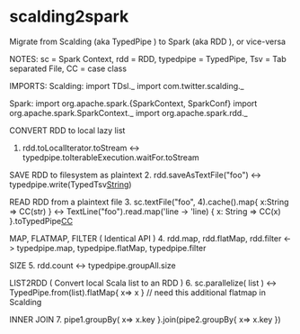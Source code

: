 # scalding2spark
Migrate from Scalding (aka TypedPipe ) to Spark (aka RDD ), or vice-versa

NOTES: sc = Spark Context, rdd = RDD, typedpipe = TypedPipe, Tsv = Tab separated File, CC = case class

IMPORTS:
Scalding:
import TDsl._
import com.twitter.scalding._

Spark:
import org.apache.spark.{SparkContext, SparkConf}
import org.apache.spark.SparkContext._
import org.apache.spark.rdd._

CONVERT RDD to local lazy list
1. rdd.toLocalIterator.toStream <-> typedpipe.toIterableExecution.waitFor.toStream

SAVE RDD to filesystem as plaintext
2. rdd.saveAsTextFile("foo") <-> typedpipe.write(TypedTsv[String]("foo"))

READ RDD from a plaintext file
3. sc.textFile("foo", 4).cache().map{ x:String => CC(str) } <-> TextLine("foo").read.map('line -> 'line) { x: String => CC(x) }.toTypedPipe[CC]('line)

MAP, FLATMAP, FILTER ( Identical API )
4.  rdd.map, rdd.flatMap, rdd.filter <-> typedpipe.map, typedpipe.flatMap, typedpipe.filter

SIZE
5. rdd.count <-> typedpipe.groupAll.size

LIST2RDD ( Convert local Scala list to an RDD )
6. sc.parallelize( list ) <-> TypedPipe.from(list).flatMap{ x=> x } // need this additional flatmap in Scalding

INNER JOIN
7. pipe1.groupBy( x=> x.key }.join(pipe2.groupBy{ x=> x.key })
